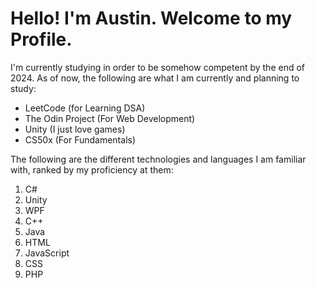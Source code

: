 <h1>Hello! I'm Austin. Welcome to my Profile.</h1>
<p>I'm currently studying in order to be somehow competent by the end of 2024. As of now, the following are what I am currently and planning to study:</p>
<ul>
  <li>LeetCode (for Learning DSA)</li>
  <li>The Odin Project (For Web Development)</li>
  <li>Unity (I just love games)</li>
  <li>CS50x (For Fundamentals)</li>
</ul>
<p>The following are the different technologies and languages I am familiar with, ranked by my proficiency at them:</p>
<ol>
  <li>C#</li>
  <li>Unity</li>
  <li>WPF</li>
  <li>C++</li>
  <li>Java</li>
  <li>HTML</li>
  <li>JavaScript</li>
  <li>CSS</li>
  <li>PHP</li>
</ol>
